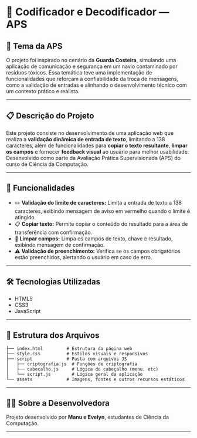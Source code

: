 # 🚀 Codificador e Decodificador — APS

## 🎨 Tema da APS

O projeto foi inspirado no cenário da **Guarda Costeira**, simulando uma aplicação de comunicação e segurança em um navio contaminado por resíduos tóxicos. Essa temática teve uma implementação de funcionalidades que reforçam a confiabilidade da troca de mensagens, como a validação de entradas e alinhando o desenvolvimento técnico com um contexto prático e realista.

---

## 📋 Descrição do Projeto

Este projeto consiste no desenvolvimento de uma aplicação web que realiza a **validação dinâmica de entrada de texto**, limitando a 138 caracteres, além de funcionalidades para **copiar o texto resultante**, **limpar os campos** e fornecer **feedback visual** ao usuário para melhor usabilidade.  
Desenvolvido como parte da Avaliação Prática Supervisionada (APS) do curso de Ciência da Computação.

---

## 🎯 Funcionalidades

- ✏️ **Validação do limite de caracteres:** Limita a entrada de texto a 138 caracteres, exibindo mensagem de aviso em vermelho quando o limite é atingido.  
- 📋 **Copiar texto:** Permite copiar o conteúdo do resultado para a área de transferência com confirmação.  
- 🧹 **Limpar campos:** Limpa os campos de texto, chave e resultado, exibindo mensagem de confirmação.  
- ⚠️ **Validação de preenchimento:** Verifica se os campos obrigatórios estão preenchidos, alertando o usuário em caso de erro.

---

## 🛠 Tecnologias Utilizadas

- HTML5  
- CSS3  
- JavaScript

---

## 📁 Estrutura dos Arquivos

```
├── index.html         # Estrutura da página web  
├── style.css          # Estilos visuais e responsivos  
├── script             # Pasta com arquivos JS  
│   ├── criptografia.js  # Funções de criptografia  
│   ├── cabecalho.js     # Lógica do cabeçalho (menu, etc)  
│   └── script.js        # Lógica geral da aplicação  
└── assets             # Imagens, fontes e outros recursos estáticos  
```

---

## 👩‍💻 Sobre a Desenvolvedora

Projeto desenvolvido por **Manu e Evelyn**, estudantes de Ciência da Computação. 

---

